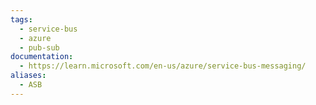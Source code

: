```yaml
---
tags:
  - service-bus
  - azure
  - pub-sub
documentation:
  - https://learn.microsoft.com/en-us/azure/service-bus-messaging/
aliases:
  - ASB
---
```


